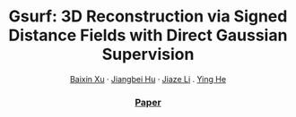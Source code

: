 <h1 align="center">Gsurf: 3D Reconstruction via Signed Distance Fields with Direct Gaussian Supervision
</h1>
  <p align="center">
    <a href="https://xubaixinxbx.github.io/">Baixin Xu</a>
    ·
    <a href="https://scholar.google.com.hk/citations?user=6TG39EcAAAAJ&hl">Jiangbei Hu</a>
    ·
    <a href="https://scholar.google.com/citations?user=AerkT0YAAAAJ&hl=en">Jiaze Li</a>
    .
    <a href="https://personal.ntu.edu.sg/yhe/">Ying He</a>
  </p>
  <!-- <h3 align="center">ECCV 2024</h3> -->
  <h3 align="center"><a href="https://arxiv.org/pdf/2411.15723">Paper</a> </a></h3>
  <!-- | <a href="https://xubaixinxbx.github.io/neuparam/">Project Page -->
  <div align="center"></div>
</p>
